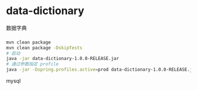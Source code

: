 # data-dictionary
数据字典

###
```bash
mvn clean package
mvn clean package -DskipTests
# 启动
java -jar data-dictionary-1.0.0-RELEASE.jar
# 通过参数指定 profile
java -jar -Dspring.profiles.active=prod data-dictionary-1.0.0-RELEASE.jar
```

mysql
